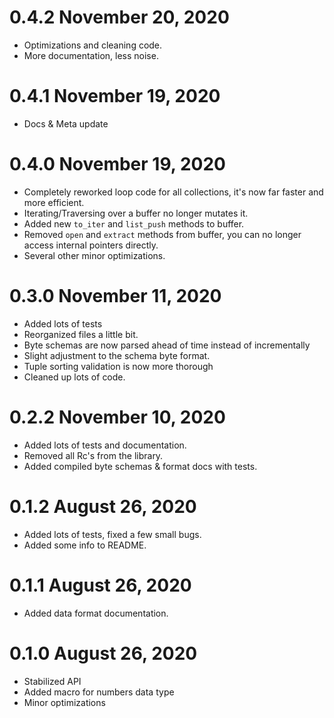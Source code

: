 # 0.4.2 November 20, 2020
- Optimizations and cleaning code.
- More documentation, less noise.

# 0.4.1 November 19, 2020
- Docs & Meta update

# 0.4.0 November 19, 2020
- Completely reworked loop code for all collections, it's now far faster and more efficient.
- Iterating/Traversing over a buffer no longer mutates it.
- Added new `to_iter` and `list_push` methods to buffer.
- Removed `open` and `extract` methods from buffer, you can no longer access internal pointers directly.
- Several other minor optimizations.

# 0.3.0 November 11, 2020
- Added lots of tests
- Reorganized files a little bit.
- Byte schemas are now parsed ahead of time instead of incrementally
- Slight adjustment to the schema byte format.
- Tuple sorting validation is now more thorough
- Cleaned up lots of code.

# 0.2.2 November 10, 2020
- Added lots of tests and documentation.
- Removed all Rc's from the library.
- Added compiled byte schemas & format docs with tests.

# 0.1.2 August 26, 2020
- Added lots of tests, fixed a few small bugs.
- Added some info to README.

# 0.1.1 August 26, 2020
- Added data format documentation.

# 0.1.0 August 26, 2020
- Stabilized API
- Added macro for numbers data type
- Minor optimizations